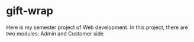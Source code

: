 # gift-wrap
Here is my semester project of Web development. In this project, there are two modules: Admin and Customer side

